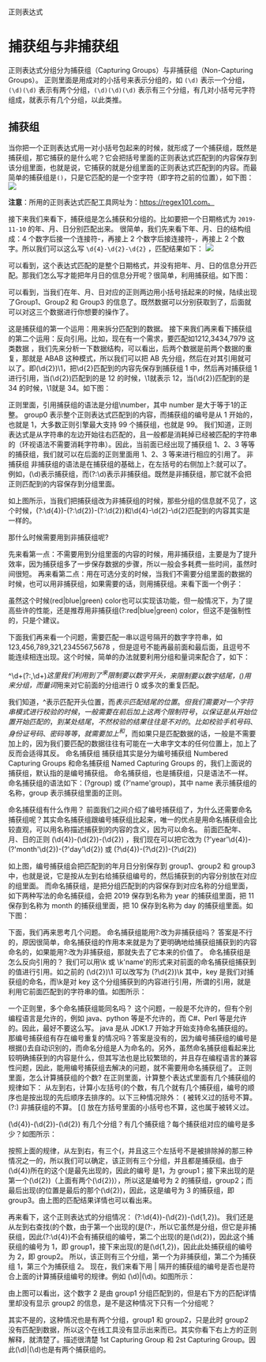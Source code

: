 <link rel="stylesheet" type="text/css" href="css文件路径">

<div class="title">正则表达式</div>

# 捕获组与非捕获组
正则表达式分组分为捕获组（Capturing Groups）与非捕获组（Non-Capturing Groups）。
正则里面是用成对的小括号来表示分组的，如 `(\d)` 表示一个分组，`(\d)(\d)` 表示有两个分组，`(\d)(\d)(\d)` 表示有三个分组，有几对小括号元字符组成，就表示有几个分组，以此类推。

## 捕获组
当你把一个正则表达式用一对小括号包起来的时候，就形成了一个捕获组，既然是捕获组，那它捕获的是什么呢？它会把括号里面的正则表达式匹配到的内容保存到该分组里面，也就是说，它捕获的就是分组里面的正则表达式匹配到的内容。而最简单的捕获组是`()`，只是它匹配的是一个空字符（即字符之前的位置），如下图：
![](https://tcs.teambition.net/storage/312i5abc949a228a190b4bfca5c5634f0adf?Signature=eyJhbGciOiJIUzI1NiIsInR5cCI6IkpXVCJ9.eyJBcHBJRCI6IjU5Mzc3MGZmODM5NjMyMDAyZTAzNThmMSIsIl9hcHBJZCI6IjU5Mzc3MGZmODM5NjMyMDAyZTAzNThmMSIsIl9vcmdhbml6YXRpb25JZCI6IiIsImV4cCI6MTY1NTc3NzM5NCwiaWF0IjoxNjU1MTcyNTk0LCJyZXNvdXJjZSI6Ii9zdG9yYWdlLzMxMmk1YWJjOTQ5YTIyOGExOTBiNGJmY2E1YzU2MzRmMGFkZiJ9.6usP7WWD8cNxIP4sEoeU1M3VVzKqWSNgm89kbuWEzeQ)

**注意**：所用的正则表达式匹配工具网址为：https://regex101.com。 

接下来我们来看下，捕获组是怎么捕获和分组的。比如要把一个日期格式为 `2019-11-10` 的年、月、日分别匹配出来。
很简单，我们先来看下年、月、日的结构组成：4 个数字后接一个连接符-，再接上 2 个数字后接连接符-，再接上 2 个数字。所以我们可以这么写 `\d{4}-\d{2}-\d{2}` ，匹配结果如下：
![](https://tcs.teambition.net/storage/312ibccbc5df02b5c05ac63a5eeed656dceb?Signature=eyJhbGciOiJIUzI1NiIsInR5cCI6IkpXVCJ9.eyJBcHBJRCI6IjU5Mzc3MGZmODM5NjMyMDAyZTAzNThmMSIsIl9hcHBJZCI6IjU5Mzc3MGZmODM5NjMyMDAyZTAzNThmMSIsIl9vcmdhbml6YXRpb25JZCI6IiIsImV4cCI6MTY1NTc3NzM5NCwiaWF0IjoxNjU1MTcyNTk0LCJyZXNvdXJjZSI6Ii9zdG9yYWdlLzMxMmliY2NiYzVkZjAyYjVjMDVhYzYzYTVlZWVkNjU2ZGNlYiJ9.tO6Mzu7l0qw0hkR_XIU_ZMpABDKRs3FqDbwziNO_PoA)

可以看到，这个表达式匹配的是整个日期格式，并没有把年、月、日的信息分开匹配。那我们怎么写才能把年月日的信息分开呢？很简单，利用捕获组。如下图：

可以看到，当我们在年、月、日对应的正则两边用小括号括起来的时候，陆续出现了Group1、Group2 和 Group3 的信息了。既然数据可以分别获取到了，后面就可以对这三个数据进行你想要的操作了。

这是捕获组的第一个运用：用来拆分匹配到的数据。
接下来我们再来看下捕获组的第二个运用：反向引用。比如，现在有一个需求，要匹配如1212,3434,7979 这类数据
，我们先来分析一下数据结构，可以看出，后两个数据是前两个数据的重复，那就是 ABAB 这种模式，所以我们可以把 AB 先分组，然后在对其引用就可以了。即(\d{2})\1，把\d{2}匹配到的内容先保存到捕获组 1 中，然后再对捕获组 1 进行引用，当(\d{2})匹配到的是 12 的时候，\1就表示 12，当(\d{2})匹配到的是 34 的时候，\1就是 34。如下图：

正则里面，引用捕获组的语法是分组\number，其中 number 是大于等于1的正整。
group0 表示整个正则表达式匹配到的内容，而捕获组的编号是从 1 开始的，也就是 1，大多数正则引擎最大支持 99 个捕获组，也就是 99。
我们知道，正则表达式是从字符串的左边开始往右匹配的，且一般都是消耗掉已经被匹配的字符串的（环视语法不需要消耗字符串）。因此，当前面已经出现了捕获组 1、2、3 等等的捕获组，我们就可以在后面的正则里面用 1、2、3 等来进行相应的引用了。
非捕获组
非捕获组的语法是在捕获组的基础上，在左括号的右侧加上?:就可以了。
例如，(\d)表示捕获组，而(?:\d)表示非捕获组。既然是非捕获组，那它就不会把正则匹配到的内容保存到分组里面。

如上图所示，当我们把捕获组改为非捕获组的时候，那些分组的信息就不见了，这个时候，(?:\d{4})-(?:\d{2})-(?:\d{2})和\d{4}-\d{2}-\d{2}匹配到的内容其实是一样的。

那什么时候需要用到非捕获组呢?

先来看第一点：不需要用到分组里面的内容的时候，用非捕获组，主要是为了提升效率，因为捕获组多了一步保存数据的步骤，所以一般会多耗费一些时间，虽然时间很短。
再来看第二点：用在可选分支的时候，当我们不需要分组里面的数据的时候，也可以用非捕获组，如果需要的话，则用捕获组。来看下面一个例子：

虽然这个时候(red|blue|green) color也可以实现该功能，但一般情况下，为了提高些许的性能，还是推荐用非捕获组(?:red|blue|green) color，但这不是强制性的，只是个建议。

下面我们再来看一个问题，需要匹配一串以逗号隔开的数字字符串，如 123,456,789,321,2345567,5678
 ，但是逗号不能再最前面和最后面，且逗号不能连续相连出现。这个时候，简单的办法就要利用分组和量词来配合了，如下：

^\d+(?:,\d+)*$这里我们利用到了^来限制要以数字开头，$来限制要以数字结尾，()用来分组，而量词*用来对它前面的分组进行 0 或多次的重复匹配。

我们知道，^表示匹配开头位置，而$表示匹配结尾的位置。但我们需要对一个字符串模式进行校验的时候，一般需要在前后加上这两个限制符号，以保证是从开始位置开始匹配的，到某处结尾，不然校验的结果往往是不对的。比如校验手机号码、身份证号码、密码等等，就需要加上^和$，而如果只是匹配数据的话，一般是不需要加上的，因为我们要匹配的数据往往有可能在一大串字文本的任何位置上，加上了反而会适得其反。
命名捕获组
捕获组其实是分为编号捕获组 Numbered Capturing Groups 和命名捕获组 Named Capturing Groups 的，我们上面说的捕获组，默认指的是编号捕获组。
命名捕获组，也是捕获组，只是语法不一样。命名捕获组的语法如下：(?<name>group) 或 (?'name'group)，其中 name 表示捕获组的名称，group 表示捕获组里面的正则。

命名捕获组有什么作用？
前面我们之间介绍了编号捕获组了，为什么还需要命名捕获组呢？其实命名捕获组跟编号捕获组比起来，唯一的优点是用命名捕获组会比较直观，可以用名称描述捕获到的内容的含义，因为可以命名。
前面匹配年、月、日的正则
(\d{4})-(\d{2})-(\d{2})
，我们现在可以把它改为
(?'year'\d{4})-(?'month'\d{2})-(?'day'\d{2})
或
(?<year>\d{4})-(?<month>\d{2})-(?<day>\d{2})

如上图，编号捕获组会把匹配到的年月日分别保存到 group1、group2 和 group3 中，也就是说，它是按从左到右给捕获组编号的，然后捕获到的内容分别放在对应的组里面。
而命名捕获组，是把分组匹配到的内容保存到对应名称的分组里面，如下两种写法的命名捕获组，会把 2019 保存到名称为 year 的捕获组里面，把 11 保存到名称为 month 的捕获组里面，把 10 保存到名称为 day 的捕获组里面。如下图：


下面，我们再来思考几个问题。
命名捕获组能用?:改为非捕获组吗？
答案是不行的，原因很简单，命名捕获组的作用本来就是为了更明确地给捕获组捕获到的内容命名的，如果能用?:改为非捕获组，那就失去了它本来的价值了。
命名捕获组是怎么反向引用的？
我们可以用\k<name> 或 \k'name'的形式来对前面的命名捕获组捕获到的值进行引用。如之前的
(\d{2})\1
可以改写为
(?<key>\d{2})\k<key>
其中，key 是我们对捕获组的命名，而\k<key>是对 key 这个分组捕获到的内容进行引用，所谓的引用，就是利用它前面匹配到的字符串的值。如图所示：

一个正则里，多个命名捕获组能同名吗？
这个问题，一般是不允许的，但有个别编程语言是允许的，例如 java、python 等是不允许的，而 C#、Perl 等是允许的。因此，最好不要这么写。
java 是从 JDK1.7 开始才开始支持命名捕获组的。那编号捕获组有存在编号重复的情况吗？答案是没有的，因为编号捕获组的编号是根据()去自动识别的，而命名分组是人为命名的。另外，虽然命名捕获组看起来比较明确捕获到的内容是什么，但其写法也是比较繁琐的，并且存在编程语言的兼容性问题，因此，能用编号捕获组去解决的问题，就不需要用命名捕获组了。
正则里面，怎么计算捕获组的个数?
在正则里面，计算整个表达式里面有几个捕获组的规律如下：
从左到右，计算小左括号(的个数，有几个就有几个捕获组，编号的顺序也是按出现的先后顺序去排序的。以下三种情况除外：
\( 被转义过的括号不算。
(?:) 非捕获组的不算。
[(] 放在方括号里面的小括号也不算，这也属于被转义过。

(\d{4})-(\d{2})-(\d{2}) 有几个分组？有几个捕获组？每个捕获组对应的编号是多少？如图所示：

按照上面的规律，从左到右，有三个(，并且这三个左括号不是被排除掉的那三种情况之一的，所以我们可以确定，该正则有三个分组，并且都是捕获组。由于(\d{4})所在的这个(是最先出现的，因此的编号 是1，为 group1；接下来出现的是第一个(\d{2})（上面有两个(\d{2})），所以这是编号为 2 的捕获组，group2；而最后出现(的位置是最后的那个(\d{2})，因此，这是编号为 3 的捕获组，即 group3。由上图的匹配结果详情也可以看出来。

再来看下，这个正则表达式的分组情况：
(?:\d{4})-(\d{2})-(\d{1,2})。
我们还是从左到右查找(的个数，由于第一个出现的(是(?:，所以它虽然是分组，但它是非捕获组，因此(?:\d{4})不会有捕获组的编号，第二个出现(的是(\d{2})，因此这个捕获组的编号为 1，即 group1，接下来出现(的是(\d{1,2})，因此此处捕获组的编号为 2，即 group2。
所以，该正则有三个分组，第一个为非捕获组，第二个为捕获组 1，第三个为捕获组 2。
现在，我们来看下用 | 隔开的捕获组的编号是否也是符合上面的计算捕获组编号的规律。例如 (\d)|(\d)。如图所示：

由上图可以看出，这个数字 2 是由 group1 分组匹配到的，但是右下方的匹配详情里却没有显示 group2 的信息，是不是这种情况下只有一个分组呢？

其实不是的，这种情况也是有两个分组，group1 和 group2，只是此时 group2 没有匹配到数据，所以这个在线工具没有显示出来而已。其实你看下右上方的正则解释，就清楚了。描述很清楚 1st Capturing Group 和 2st Capturing Group。因此(\d)|(\d)也是有两个捕获组的。